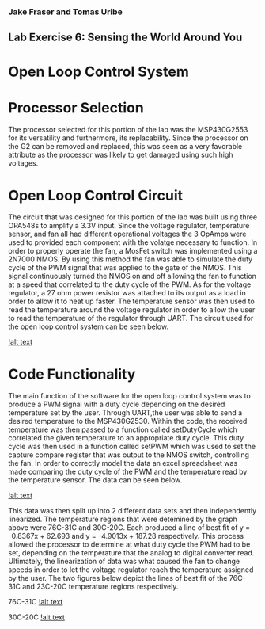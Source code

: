 ### Jake Fraser and Tomas Uribe

## Lab Exercise 6: Sensing the World Around You
# Open Loop Control System 

# Processor Selection 
The processor selected for this portion of the lab was the MSP430G2553 for its versatility and furthermore, its replacability. Since the processor on the G2 can be removed and replaced, this was seen as a very favorable attribute as the processor was likely to get damaged using such high voltages.

# Open Loop Control Circuit
The circuit that was designed for this portion of the lab was built using three OPA548s to amplify a 3.3V input. Since the voltage regulator, temperature sensor, and fan all had different operational voltages the 3 OpAmps were used to provided each component with the volatge necessary to function. In order to properly operate the fan, a MosFet switch was implemented using a 2N7000 NMOS. By using this method the fan was able to simulate the duty cycle of the PWM signal that was applied to the gate of the NMOS. This signal continuously turned the NMOS on and off allowing the fan to function at a speed that correlated to the duty cycle of the PWM. As for the voltage regulator, a 27 ohm power resistor was attached to its output as a load in order to allow it to heat up faster. The temperature sensor was then used to read the temperature around the voltage regulator in order to allow the user to read the temperature of the regulator through UART. The circuit used for the open loop control system can be seen below.

[!alt text](https://github.com/RU09342/lab-6taking-control-over-your-embedded-life-jake-n-tomas/blob/master/Open%20Loop%20Systems/OpenLoopCircuit.JPG)

# Code Functionality 
The main function of the software for the open loop control system was to produce a PWM signal with a duty cycle depending on the desired temperature set by the user. Through UART,the user was able to send a desired temperature to the MSP430G2530. Within the code, the received temperature was then passed to a function called setDutyCycle which correlated the given temperature to an appropriate duty cycle. This duty cycle was then used in a function called setPWM which was used to set the capture compare register that was output to the NMOS switch, controlling the fan. In order to correctly model the data an excel spreadsheet was made comparing the duty cycle of the PWM and the temperature read by the temperature sensor. The data can be seen below. 

[!alt text](https://github.com/RU09342/lab-6taking-control-over-your-embedded-life-jake-n-tomas/blob/master/Open%20Loop%20Systems/TempvsDutyCycle.JPG)

This data was then split up into 2 different data sets and then independently linearized. The temperature regions that were detemined by the graph above were 76C-31C and 30C-20C. Each produced a line of best fit of y = -0.8367x + 62.693 and y = -4.9013x + 187.28 respectively. This process allowed the processor to determine at what duty cycle the PWM had to be set, depending on the temperature that the analog to digital converter read. Ultimately, the linearization of data was what caused the fan to change speeds in order to let the voltage regulator reach the temperature assigned by the user. The two figures below depict the lines of best fit of the 76C-31C and 23C-20C temperature regions respectively.

76C-31C
[!alt text](https://github.com/RU09342/lab-6taking-control-over-your-embedded-life-jake-n-tomas/blob/master/Open%20Loop%20Systems/temp76-31.JPG)

30C-20C
[!alt text](https://github.com/RU09342/lab-6taking-control-over-your-embedded-life-jake-n-tomas/blob/master/Open%20Loop%20Systems/temp23-20.JPG)